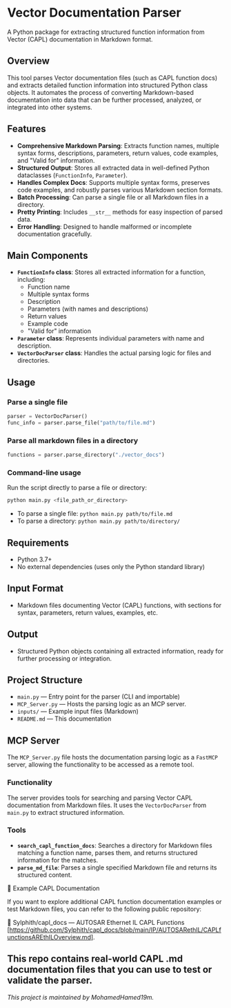 # Vector Documentation Parser

A Python package for extracting structured function information from Vector (CAPL) documentation in Markdown format.

## Overview
This tool parses Vector documentation files (such as CAPL function docs) and extracts detailed function information into structured Python class objects. It automates the process of converting Markdown-based documentation into data that can be further processed, analyzed, or integrated into other systems.

## Features
- **Comprehensive Markdown Parsing**: Extracts function names, multiple syntax forms, descriptions, parameters, return values, code examples, and "Valid for" information.
- **Structured Output**: Stores all extracted data in well-defined Python dataclasses (`FunctionInfo`, `Parameter`).
- **Handles Complex Docs**: Supports multiple syntax forms, preserves code examples, and robustly parses various Markdown section formats.
- **Batch Processing**: Can parse a single file or all Markdown files in a directory.
- **Pretty Printing**: Includes `__str__` methods for easy inspection of parsed data.
- **Error Handling**: Designed to handle malformed or incomplete documentation gracefully.

## Main Components
- **`FunctionInfo` class**: Stores all extracted information for a function, including:
	- Function name
	- Multiple syntax forms
	- Description
	- Parameters (with names and descriptions)
	- Return values
	- Example code
	- "Valid for" information
- **`Parameter` class**: Represents individual parameters with name and description.
- **`VectorDocParser` class**: Handles the actual parsing logic for files and directories.

## Usage

### Parse a single file
```python
parser = VectorDocParser()
func_info = parser.parse_file("path/to/file.md")
```

### Parse all markdown files in a directory
```python
functions = parser.parse_directory("./vector_docs")
```

### Command-line usage
Run the script directly to parse a file or directory:
```bash
python main.py <file_path_or_directory>
```

- To parse a single file: `python main.py path/to/file.md`
- To parse a directory: `python main.py path/to/directory/`

## Requirements
- Python 3.7+
- No external dependencies (uses only the Python standard library)

## Input Format
- Markdown files documenting Vector (CAPL) functions, with sections for syntax, parameters, return values, examples, etc.

## Output
- Structured Python objects containing all extracted information, ready for further processing or integration.

## Project Structure
- `main.py` — Entry point for the parser (CLI and importable)
- `MCP_Server.py` — Hosts the parsing logic as an MCP server.
- `inputs/` — Example input files (Markdown)
- `README.md` — This documentation

## MCP Server

The `MCP_Server.py` file hosts the documentation parsing logic as a `FastMCP` server, allowing the functionality to be accessed as a remote tool.

### Functionality

The server provides tools for searching and parsing Vector CAPL documentation from Markdown files. It uses the `VectorDocParser` from `main.py` to extract structured information.

### Tools

- **`search_capl_function_docs`**: Searches a directory for Markdown files matching a function name, parses them, and returns structured information for the matches.
- **`parse_md_file`**: Parses a single specified Markdown file and returns its structured content.
 
 
📘 Example CAPL Documentation

If you want to explore additional CAPL function documentation examples or test Markdown files,
you can refer to the following public repository:

🔗 Sylphith/capl_docs — AUTOSAR Ethernet IL CAPL Functions
[https://github.com/Sylphith/capl_docs/blob/main/IP/AUTOSARethIL/CAPLfunctionsAREthILOverview.md].

This repo contains real-world CAPL .md documentation files that you can use to test or validate the parser.
---

*This project is maintained by MohamedHamed19m.*
